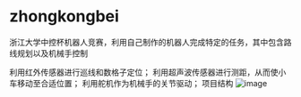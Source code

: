# zhongkongbei
浙江大学中控杯机器人竞赛，利用自己制作的机器人完成特定的任务，其中包含路线规划以及机械手控制

利用红外传感器进行巡线和数格子定位；
利用超声波传感器进行测距，从而使小车移动至合适位置；
利用舵机作为机械手的关节驱动；
项目结构
![image](https://user-images.githubusercontent.com/41197389/155832008-497529ef-f7b0-47cb-8d0b-c3c81b5715e7.png)

